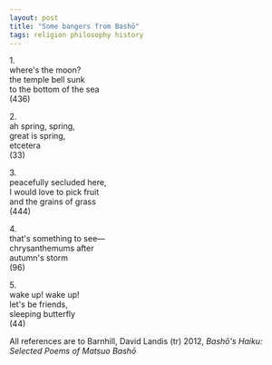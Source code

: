 ```yaml
---
layout: post
title: "Some bangers from Bashō"
tags: religion philosophy history
---
```

1.\
where's the moon?\
the temple bell sunk\
to the bottom of the sea\
(436)

2.\
ah spring, spring,\
great is spring,\
etcetera\
(33)

3.\
peacefully secluded here,\
I would love to pick fruit\
and the grains of grass\
(444)

4.\
that's something to see—\
chrysanthemums after\
autumn's storm\
(96)

5.\
wake up! wake up!\
let's be friends,\
sleeping butterfly\
(44)


All references are to Barnhill, David Landis (tr) 2012, *Bashō's Haiku: Selected Poems of Matsuo Bashō*
